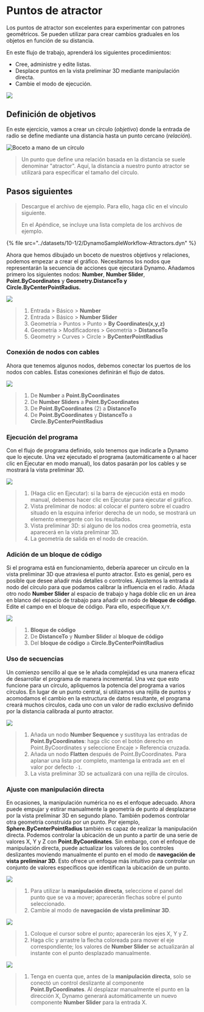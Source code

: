 # Puntos de atractor

Los puntos de atractor son excelentes para experimentar con patrones geométricos. Se pueden utilizar para crear cambios graduales en los objetos en función de su distancia.

En este flujo de trabajo, aprenderá los siguientes procedimientos:

* Cree, administre y edite listas.
* Desplace puntos en la vista preliminar 3D mediante manipulación directa.
* Cambie el modo de ejecución.

![](../images/10-1/2/attractor1.gif)

## Definición de objetivos

En este ejercicio, vamos a crear un círculo (_objetivo_) donde la entrada de radio se define mediante una distancia hasta un punto cercano (_relación_).

![Boceto a mano de un círculo](../images/10-1/2/00-Hand-Sketch-of-Circle.png)

> Un punto que define una relación basada en la distancia se suele denominar "atractor". Aquí, la distancia a nuestro punto atractor se utilizará para especificar el tamaño del círculo.

## Pasos siguientes

> Descargue el archivo de ejemplo. Para ello, haga clic en el vínculo siguiente.
>
> En el Apéndice, se incluye una lista completa de los archivos de ejemplo.

{% file src="../datasets/10-1/2/DynamoSampleWorkflow-Attractors.dyn" %}

Ahora que hemos dibujado un boceto de nuestros objetivos y relaciones, podemos empezar a crear el gráfico. Necesitamos los nodos que representarán la secuencia de acciones que ejecutará Dynamo. Añadamos primero los siguientes nodos: **Number**, **Number Slider**, **Point.ByCoordinates** y **Geometry.DistanceTo y Circle.ByCenterPointRadius.**

![](../images/10-1/2/attractor(2).png)

> 1. Entrada > Básico > **Number**
> 2. Entrada > Básico > **Number Slider**
> 3. Geometría > Puntos > Punto > **By Coordinates(x,y,z)**
> 4. Geometría > Modificadores > Geometría > **DistanceTo**
> 5. Geometry > Curves > Circle > **ByCenterPointRadius**

### Conexión de nodos con cables

Ahora que tenemos algunos nodos, debemos conectar los puertos de los nodos con cables. Estas conexiones definirán el flujo de datos.

![](../images/10-1/2/attractor(3).png)

> 1. De **Number** a **Point.ByCoordinates**
> 2. De **Number Sliders** a **Point.ByCoordinates**
> 3. De **Point.ByCoordinates** (2) a **DistanceTo**
> 4. De **Point.ByCoordinates** y **DistanceTo** a **Circle.ByCenterPointRadius**

### Ejecución del programa

Con el flujo de programa definido, solo tenemos que indicarle a Dynamo que lo ejecute. Una vez ejecutado el programa (automáticamente o al hacer clic en Ejecutar en modo manual), los datos pasarán por los cables y se mostrará la vista preliminar 3D.

![](../images/10-1/2/attractor(4).png)

> 1. (Haga clic en Ejecutar): si la barra de ejecución está en modo manual, debemos hacer clic en Ejecutar para ejecutar el gráfico.
> 2. Vista preliminar de nodos: al colocar el puntero sobre el cuadro situado en la esquina inferior derecha de un nodo, se mostrará un elemento emergente con los resultados.
> 3. Vista preliminar 3D: si alguno de los nodos crea geometría, esta aparecerá en la vista preliminar 3D.
> 4. La geometría de salida en el nodo de creación.

### Adición de un **bloque de código**

Si el programa está en funcionamiento, debería aparecer un círculo en la vista preliminar 3D que atraviesa el punto atractor. Esto es genial, pero es posible que desee añadir más detalles o controles. Ajustemos la entrada al nodo del círculo para que podamos calibrar la influencia en el radio. Añada otro nodo **Number Slider** al espacio de trabajo y haga doble clic en un área en blanco del espacio de trabajo para añadir un nodo de **bloque de código**. Edite el campo en el bloque de código. Para ello, especifique `X/Y`.

![](../images/10-1/2/attractor(5).png)

> 1. **Bloque de código**
> 2. De **DistanceTo** y **Number Slider** al **bloque de código**
> 3. Del **bloque de código** a **Circle.ByCenterPointRadius**

### Uso de secuencias

Un comienzo sencillo al que se le añada complejidad es una manera eficaz de desarrollar el programa de manera incremental. Una vez que esto funcione para un círculo, apliquemos la potencia del programa a varios círculos. En lugar de un punto central, si utilizamos una rejilla de puntos y acomodamos el cambio en la estructura de datos resultante, el programa creará muchos círculos, cada uno con un valor de radio exclusivo definido por la distancia calibrada al punto atractor.

![](../images/10-1/2/attractor(6).png)

> 1. Añada un nodo **Number Sequence** y sustituya las entradas de **Point.ByCoordinates**: haga clic con el botón derecho en Point.ByCoordinates y seleccione Encaje > Referencia cruzada.
> 2. Añada un nodo **Flatten** después de Point.ByCoordinates. Para aplanar una lista por completo, mantenga la entrada `amt` en el valor por defecto `-1`.
> 3. La vista preliminar 3D se actualizará con una rejilla de círculos.

### Ajuste con manipulación directa

En ocasiones, la manipulación numérica no es el enfoque adecuado. Ahora puede empujar y estirar manualmente la geometría de punto al desplazarse por la vista preliminar 3D en segundo plano. También podemos controlar otra geometría construida por un punto. Por ejemplo, **Sphere.ByCenterPointRadius** también es capaz de realizar la manipulación directa. Podemos controlar la ubicación de un punto a partir de una serie de valores X, Y y Z con **Point.ByCoordinates**. Sin embargo, con el enfoque de manipulación directa, puede actualizar los valores de los controles deslizantes moviendo manualmente el punto en el modo de **navegación de vista preliminar 3D**. Esto ofrece un enfoque más intuitivo para controlar un conjunto de valores específicos que identifican la ubicación de un punto.

![](../images/10-1/2/attractor(7).png)

> 1. Para utilizar la **manipulación directa**, seleccione el panel del punto que se va a mover; aparecerán flechas sobre el punto seleccionado.
> 2. Cambie al modo de **navegación de vista preliminar 3D**.

![](../images/10-1/2/attractor\(8\).png)

> 1. Coloque el cursor sobre el punto; aparecerán los ejes X, Y y Z.
> 2. Haga clic y arrastre la flecha coloreada para mover el eje correspondiente; los valores de **Number Slider** se actualizarán al instante con el punto desplazado manualmente.

![](../images/10-1/2/attractor(1).png)

> 1. Tenga en cuenta que, antes de la **manipulación directa**, solo se conectó un control deslizante al componente **Point.ByCoordinates**. Al desplazar manualmente el punto en la dirección X, Dynamo generará automáticamente un nuevo componente **Number Slider** para la entrada X.

